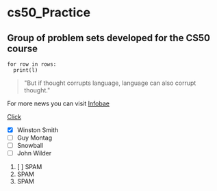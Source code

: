 # cs50_Practice
## Group of problem sets developed for the CS50 course

```
for row in rows:
  print(l)
```

> "But if thought corrupts language, language can also corrupt thought."

For more news you can visit [Infobae](https://www.infobae.com/)

[Click](https://github.com/FedericoGGM/cs50_Practice/blob/master/README.md#cs50_practice)

- [x] Winston Smith
- [ ] Guy Montag
- [ ] Snowball
- [ ] John Wilder

1. [ ] SPAM
2. SPAM
3. SPAM
